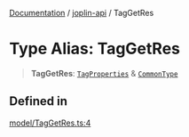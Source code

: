 [Documentation](../../packages.md) / [joplin-api](../index.md) / TagGetRes

# Type Alias: TagGetRes

> **TagGetRes**: [`TagProperties`](TagProperties.md) & [`CommonType`](../interfaces/CommonType.md)

## Defined in

[model/TagGetRes.ts:4](https://github.com/rxliuli/joplin-utils/blob/485409801cf7c952cfefe9e29020115fe6abec36/packages/joplin-api/src/model/TagGetRes.ts#L4)
